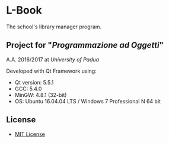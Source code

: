 # L-Book
The school's library manager program.

## Project for "*Programmazione ad Oggetti*"
A.A. 2016/2017 at *University of Padua*

Developed with Qt Framework using:
- Qt version: 5.5.1
- GCC: 5.4.0
- MinGW: 4.8.1 (32-bit)
- OS: Ubuntu 16.04.04 LTS / Windows 7 Professional N 64 bit
## License
* [MIT License](https://opensource.org/licenses/MIT)
